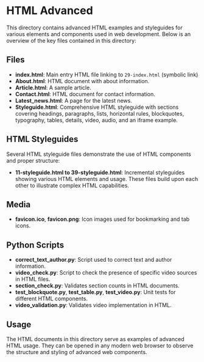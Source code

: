 # HTML Advanced

This directory contains advanced HTML examples and styleguides for various elements and components used in web development. Below is an overview of the key files contained in this directory:

## Files

- **index.html**: Main entry HTML file linking to `29-index.html` (symbolic link)
- **About.html**: HTML document with about information.
- **Article.html**: A sample article.
- **Contact.html**: HTML document for contact information.
- **Latest_news.html**: A page for the latest news.
- **Styleguide.html**: Comprehensive HTML styleguide with sections covering headings, paragraphs, lists, horizontal rules, blockquotes, typography, tables, details, video, audio, and an iframe example.

## HTML Styleguides

Several HTML styleguide files demonstrate the use of HTML components and proper structure:

- **11-styleguide.html to 39-styleguide.html**: Incremental styleguides showing various HTML elements and usage. These files build upon each other to illustrate complex HTML capabilities.

## Media

- **favicon.ico**, **favicon.png**: Icon images used for bookmarking and tab icons.

## Python Scripts

- **correct_text_author.py**: Script used to correct text and author information.
- **video_check.py**: Script to check the presence of specific video sources in HTML files.
- **section_check.py**: Validates section counts in HTML documents.
- **test_blockquote.py**, **test_table.py**, **test_video.py**: Unit tests for different HTML components.
- **video_validation.py**: Validates video implementation in HTML.

## Usage

The HTML documents in this directory serve as examples of advanced HTML usage. They can be opened in any modern web browser to observe the structure and styling of advanced web components.
